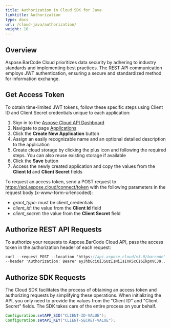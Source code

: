 ```yaml
---
title: Authorization in Cloud SDK for Java
linktitle: Authorization
type: docs
url: /cloud-java/authorization/
weight: 10
---
```


## **Overview**
Aspose.BarCode Cloud prioritizes data security by adhering to industry standards and implementing best practices. The REST API communication employs JWT authentication, ensuring a secure and standardized method for information exchange.

## **Get Access Token**
To obtain time-limited JWT tokens, follow these specific steps using Client ID and Client Secret credentials unique to each application:

1. Sign in to the [Aspose Cloud API Dashboard](https://dashboard.aspose.cloud/)
2. Navigate to page [Applications](https://dashboard.aspose.cloud/applications)
3. Click the **Create New Application** button
4. Assign an easily recognizable name and an optional detailed description to the application
5. Create cloud storage by clicking the plus icon and following the required steps. You can also reuse existing storage if available
6. Click the **Save** button
7. Access the newly created application and copy the values from the **Client Id** and **Client Secret** fields

To request an access token, send a POST request to https://api.aspose.cloud/connect/token with the following parameters in the request body (x-www-form-urlencoded):

- *grant_type*: must be client_credentials
- *client_id*: the value from the **Client Id** field
- *client_secret*: the value from the **Client Secret** field


## **Authorize REST API Requests**
To authorize your requests to Aspose.BarCode Cloud API, pass the access token in the authorization header of each request:

```csharp
curl --request POST --location 'https://api.aspose.cloud/v3.0/barcode' \
--header 'Authorization: Bearer eyJhbGciOiJSUzI1NiIsInR5cCI6IkpXVCJ9...l8v7jUV-mLjEdQ'

```

## **Authorize SDK Requests**
The Cloud SDK facilitates the process of obtaining an access token and authorizing requests by simplifying these operations. When initializing the API, you only need to provide the values from the "Client ID" and "Client Secret" fields. The SDK takes care of the entire process on your behalf.

```java
Configuration.setAPP_SID("CLIENT-ID-VALUE");
Configuration.setAPI_KEY("CLIENT-SECRET-VALUE");

```